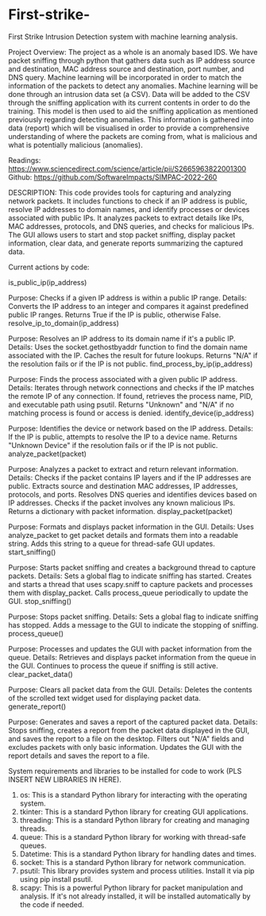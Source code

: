 # First-strike-
First Strike Intrusion Detection system with machine learning analysis. 


Project Overview: The project as a whole is an anomaly based IDS. We have packet sniffing through python that gathers data such as IP address source and destination, MAC address source and destination, port number, and DNS query. Machine learning will be incorporated in order to match the information of the packets to detect any anomalies. Machine learning will be done through an intrusion data set (a CSV). Data will be added to the CSV through the sniffing application with its current contents in order to do the training. This model is then used to aid the sniffing application as mentioned previously regarding detecting anomalies. This information is gathered into data (report) which will be visualised in order to provide a comprehensive understanding of where the packets are coming from, what is malicious and what is potentially malicious (anomalies).


Readings: https://www.sciencedirect.com/science/article/pii/S2665963822001300
Github: https://github.com/SoftwareImpacts/SIMPAC-2022-260


DESCRIPTION: This code provides tools for capturing and analyzing network packets. It includes functions to check if an IP address is public, resolve IP addresses to domain names, and identify processes or devices associated with public IPs. It analyzes packets to extract details like IPs, MAC addresses, protocols, and DNS queries, and checks for malicious IPs. The GUI allows users to start and stop packet sniffing, display packet information, clear data, and generate reports summarizing the captured data.


Current actions by code:

is_public_ip(ip_address)

Purpose: Checks if a given IP address is within a public IP range.
Details: Converts the IP address to an integer and compares it against predefined public IP ranges. Returns True if the IP is public, otherwise False.
resolve_ip_to_domain(ip_address)

Purpose: Resolves an IP address to its domain name if it's a public IP.
Details: Uses the socket.gethostbyaddr function to find the domain name associated with the IP. Caches the result for future lookups. Returns "N/A" if the resolution fails or if the IP is not public.
find_process_by_ip(ip_address)

Purpose: Finds the process associated with a given public IP address.
Details: Iterates through network connections and checks if the IP matches the remote IP of any connection. If found, retrieves the process name, PID, and executable path using psutil. Returns "Unknown" and "N/A" if no matching process is found or access is denied.
identify_device(ip_address)

Purpose: Identifies the device or network based on the IP address.
Details: If the IP is public, attempts to resolve the IP to a device name. Returns "Unknown Device" if the resolution fails or if the IP is not public.
analyze_packet(packet)

Purpose: Analyzes a packet to extract and return relevant information.
Details: Checks if the packet contains IP layers and if the IP addresses are public. Extracts source and destination MAC addresses, IP addresses, protocols, and ports. Resolves DNS queries and identifies devices based on IP addresses. Checks if the packet involves any known malicious IPs. Returns a dictionary with packet information.
display_packet(packet)

Purpose: Formats and displays packet information in the GUI.
Details: Uses analyze_packet to get packet details and formats them into a readable string. Adds this string to a queue for thread-safe GUI updates.
start_sniffing()

Purpose: Starts packet sniffing and creates a background thread to capture packets.
Details: Sets a global flag to indicate sniffing has started. Creates and starts a thread that uses scapy.sniff to capture packets and processes them with display_packet. Calls process_queue periodically to update the GUI.
stop_sniffing()

Purpose: Stops packet sniffing.
Details: Sets a global flag to indicate sniffing has stopped. Adds a message to the GUI to indicate the stopping of sniffing.
process_queue()

Purpose: Processes and updates the GUI with packet information from the queue.
Details: Retrieves and displays packet information from the queue in the GUI. Continues to process the queue if sniffing is still active.
clear_packet_data()

Purpose: Clears all packet data from the GUI.
Details: Deletes the contents of the scrolled text widget used for displaying packet data.
generate_report()

Purpose: Generates and saves a report of the captured packet data.
Details: Stops sniffing, creates a report from the packet data displayed in the GUI, and saves the report to a file on the desktop. Filters out "N/A" fields and excludes packets with only basic information. Updates the GUI with the report details and saves the report to a file.

System requirements and libraries to be installed for code to work (PLS INSERT NEW LIBRARIES IN HERE). 

1. os: This is a standard Python library for interacting with the operating system.
2. tkinter: This is a standard Python library for creating GUI applications.
3. threading: This is a standard Python library for creating and managing threads.
4. queue: This is a standard Python library for working with thread-safe queues.
5. Datetime: This is a standard Python library for handling dates and times.
6. socket: This is a standard Python library for network communication.
8. psutil: This library provides system and process utilities. Install it via pip using pip install psutil.
9. scapy: This is a powerful Python library for packet manipulation and analysis. If it's not already installed, it will be installed automatically by the code if needed.
